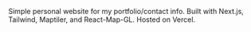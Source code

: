 Simple personal website for my portfolio/contact info. Built with Next.js, Tailwind, Maptiler, and React-Map-GL. Hosted on Vercel.
